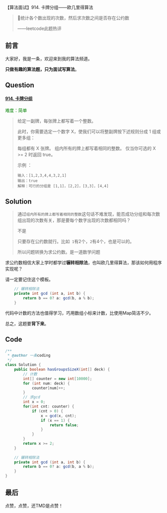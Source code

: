 【算法面试】914. 卡牌分组——欧几里得算法

>统计各个数出现的次数，然后求次数之间是否存在公约数
>
>——leetcode此题热评

## 前言

大家好，我是一条，欢迎来到我的算法频道。

**只做有趣的算法题，只为面试写算法**。

## Question

#### [914. 卡牌分组](https://leetcode-cn.com/problems/x-of-a-kind-in-a-deck-of-cards/)

<font color=green>难度：简单</font>

>给定一副牌，每张牌上都写着一个整数。
>
>此时，你需要选定一个数字 X，使我们可以将整副牌按下述规则分成 1 组或更多组：
>
>每组都有 X 张牌。
>组内所有的牌上都写着相同的整数。
>仅当你可选的 X >= 2 时返回 true。
>
>示例 ：
>
>```
>输入：[1,2,3,4,4,3,2,1]
>输出：true
>解释：可行的分组是 [1,1]，[2,2]，[3,3]，[4,4]
>```

## Solution

> 通过`组内所有的牌上都写着相同的整数`这句话不难发现，能否成功分组和每次数组出现的次数有关，那是要每个数字出现的次数都相同吗？
>
> 不是
>
> 只要存在公约数就行。比如` 1`有2个，`2`有4个，也是可以的。
>
> 所以问题转换为求公约数。是一道数学问题

求公约数相信大家上学时都学过**辗转相除法**，也叫欧几里得算法，那该如何用程序实现呢？

请一定要记住这个模板。

```java
    // 辗转相除法
    private int gcd (int a, int b) {
        return b == 0? a: gcd(b, a % b);
    }
```

代码中计数的方法也值得学习，巧用数组小标来计数，比使用Map简洁不少。

总之，这题要**背下来**。

## Code

```java
/**
 * @author 一条coding
 */
class Solution {
    public boolean hasGroupsSizeX(int[] deck) {
        // 计数
        int[] counter = new int[10000];
        for (int num: deck) {
            counter[num]++;
        }
        // 求gcd
        int x = 0;
        for(int cnt: counter) {
            if (cnt > 0) {
                x = gcd(x, cnt); 
                if (x == 1) { 
                    return false;
                }
            }
        }
        return x >= 2;
    }
    
    // 辗转相除法
    private int gcd (int a, int b) {
        return b == 0? a: gcd(b, a % b);
    }
}

```

## 最后

点赞，点赞，还TMD是点赞！

